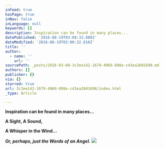 ```yaml
---
inFeed: true
hasPage: true
inNav: false
inLanguage: null
keywords: []
description: Inspiration can be found in many places...
datePublished: '2016-08-19T03:08:33.080Z'
dateModified: '2016-08-19T03:08:32.816Z'
title: ''
author:
  - name: ''
    url: ''
sourcePath: _posts/2016-03-08-3c3ee142-1679-4069-898e-c43ea2601698.md
authors: []
publisher: {}
via: {}
starred: true
url: 3c3ee142-1679-4069-898e-c43ea2601698/index.html
_type: Article

---
```

**Inspiration can be found in many places...**

**A Sight, A Sound,**

**A Whisper in the Wind...**

_**Or, perhaps, just the Words of an Angel.**_
![](https://the-grid-user-content.s3-us-west-2.amazonaws.com/f7468873-5661-45ee-a56d-6357306619d3.jpg)